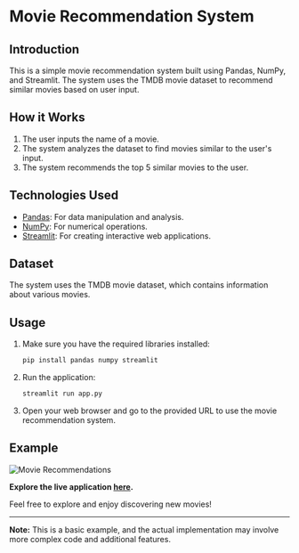 # Movie Recommendation System

## Introduction

This is a simple movie recommendation system built using Pandas, NumPy, and Streamlit. The system uses the TMDB movie dataset to recommend similar movies based on user input.

## How it Works

1. The user inputs the name of a movie.
2. The system analyzes the dataset to find movies similar to the user's input.
3. The system recommends the top 5 similar movies to the user.

## Technologies Used

- [Pandas](https://pandas.pydata.org/): For data manipulation and analysis.
- [NumPy](https://numpy.org/): For numerical operations.
- [Streamlit](https://streamlit.io/): For creating interactive web applications.

## Dataset

The system uses the TMDB movie dataset, which contains information about various movies.

## Usage

1. Make sure you have the required libraries installed:

    ```bash
    pip install pandas numpy streamlit
    ```

2. Run the application:

    ```bash
    streamlit run app.py
    ```

3. Open your web browser and go to the provided URL to use the movie recommendation system.

## Example
![Movie Recommendations](https://github.com/aryangusain/movie-recommendation-system/assets/97178343/5c5c0cf6-34d6-43d3-8a73-6b3112390e8c)

**Explore the live application [here](https://movie-recommendation-system-miw6ddhzfcre5jszacpccb.streamlit.app/).**

Feel free to explore and enjoy discovering new movies!

---

**Note:** This is a basic example, and the actual implementation may involve more complex code and additional features.
